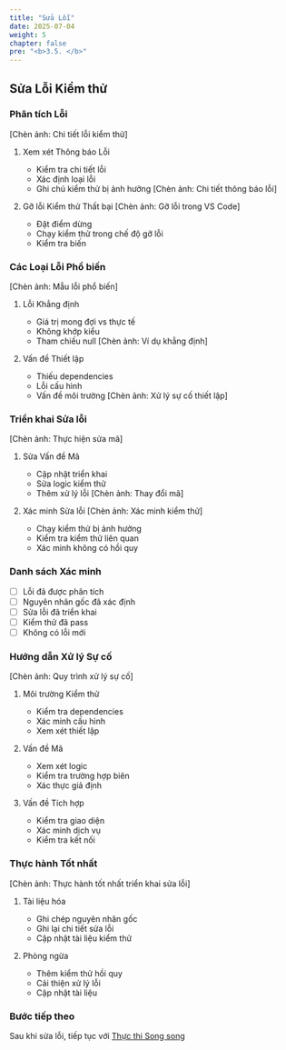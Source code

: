 ```yaml
---
title: "Sửa Lỗi"
date: 2025-07-04
weight: 5
chapter: false
pre: "<b>3.5. </b>"
---
```


## Sửa Lỗi Kiểm thử

### Phân tích Lỗi
[Chèn ảnh: Chi tiết lỗi kiểm thử]
1. Xem xét Thông báo Lỗi
   - Kiểm tra chi tiết lỗi
   - Xác định loại lỗi
   - Ghi chú kiểm thử bị ảnh hưởng
   [Chèn ảnh: Chi tiết thông báo lỗi]

2. Gỡ lỗi Kiểm thử Thất bại
   [Chèn ảnh: Gỡ lỗi trong VS Code]
   - Đặt điểm dừng
   - Chạy kiểm thử trong chế độ gỡ lỗi
   - Kiểm tra biến

### Các Loại Lỗi Phổ biến
[Chèn ảnh: Mẫu lỗi phổ biến]
1. Lỗi Khẳng định
   - Giá trị mong đợi vs thực tế
   - Không khớp kiểu
   - Tham chiếu null
   [Chèn ảnh: Ví dụ khẳng định]

2. Vấn đề Thiết lập
   - Thiếu dependencies
   - Lỗi cấu hình
   - Vấn đề môi trường
   [Chèn ảnh: Xử lý sự cố thiết lập]

### Triển khai Sửa lỗi
[Chèn ảnh: Thực hiện sửa mã]
1. Sửa Vấn đề Mã
   - Cập nhật triển khai
   - Sửa logic kiểm thử
   - Thêm xử lý lỗi
   [Chèn ảnh: Thay đổi mã]

2. Xác minh Sửa lỗi
   [Chèn ảnh: Xác minh kiểm thử]
   - Chạy kiểm thử bị ảnh hưởng
   - Kiểm tra kiểm thử liên quan
   - Xác minh không có hồi quy

### Danh sách Xác minh
- [ ] Lỗi đã được phân tích
- [ ] Nguyên nhân gốc đã xác định
- [ ] Sửa lỗi đã triển khai
- [ ] Kiểm thử đã pass
- [ ] Không có lỗi mới

### Hướng dẫn Xử lý Sự cố
[Chèn ảnh: Quy trình xử lý sự cố]
1. Môi trường Kiểm thử
   - Kiểm tra dependencies
   - Xác minh cấu hình
   - Xem xét thiết lập

2. Vấn đề Mã
   - Xem xét logic
   - Kiểm tra trường hợp biên
   - Xác thực giả định

3. Vấn đề Tích hợp
   - Kiểm tra giao diện
   - Xác minh dịch vụ
   - Kiểm tra kết nối

### Thực hành Tốt nhất
[Chèn ảnh: Thực hành tốt nhất triển khai sửa lỗi]
1. Tài liệu hóa
   - Ghi chép nguyên nhân gốc
   - Ghi lại chi tiết sửa lỗi
   - Cập nhật tài liệu kiểm thử

2. Phòng ngừa
   - Thêm kiểm thử hồi quy
   - Cải thiện xử lý lỗi
   - Cập nhật tài liệu

### Bước tiếp theo
Sau khi sửa lỗi, tiếp tục với [Thực thi Song song](../../4-parallel-execution/4.1-multiple-tests/)
